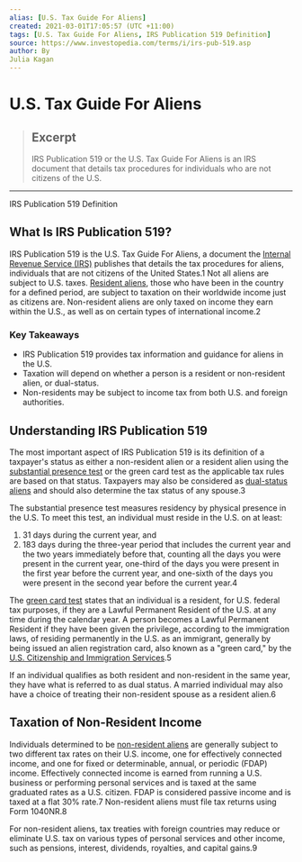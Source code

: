 ```yaml
---
alias: [U.S. Tax Guide For Aliens]
created: 2021-03-01T17:05:57 (UTC +11:00)
tags: [U.S. Tax Guide For Aliens, IRS Publication 519 Definition]
source: https://www.investopedia.com/terms/i/irs-pub-519.asp
author: By
Julia Kagan
---
```


# U.S. Tax Guide For Aliens

> ## Excerpt
> IRS Publication 519 or the U.S. Tax Guide For Aliens is an IRS document that details tax procedures for individuals who are not citizens of the U.S.

---

IRS Publication 519 Definition
## What Is IRS Publication 519?

IRS Publication 519 is the U.S. Tax Guide For Aliens, a document the [Internal Revenue Service (IRS)](https://www.investopedia.com/terms/i/irs.asp) publishes that details the tax procedures for aliens, individuals that are not citizens of the United States.1 Not all aliens are subject to U.S. taxes. [Resident aliens](https://www.investopedia.com/terms/r/residentalien.asp), those who have been in the country for a defined period, are subject to taxation on their worldwide income just as citizens are. Non-resident aliens are only taxed on income they earn within the U.S., as well as on certain types of international income.2

### Key Takeaways

-   IRS Publication 519 provides tax information and guidance for aliens in the U.S.
-   Taxation will depend on whether a person is a resident or non-resident alien, or dual-status.
-   Non-residents may be subject to income tax from both U.S. and foreign authorities.

## Understanding IRS Publication 519

The most important aspect of IRS Publication 519 is its definition of a taxpayer's status as either a non-resident alien or a resident alien using the [substantial presence test](https://www.irs.gov/individuals/international-taxpayers/substantial-presence-test) or the green card test as the applicable tax rules are based on that status. Taxpayers may also be considered as [dual-status aliens](https://www.irs.gov/individuals/international-taxpayers/dual-status-aliens) and should also determine the tax status of any spouse.3

The substantial presence test measures residency by physical presence in the U.S. To meet this test, an individual must reside in the U.S. on at least:

1.  31 days during the current year, and
2.  183 days during the three-year period that includes the current year and the two years immediately before that, counting all the days you were present in the current year, one-third of the days you were present in the first year before the current year, and one-sixth of the days you were present in the second year before the current year.4

The [green card test](https://www.irs.gov/individuals/international-taxpayers/alien-residency-green-card-test) states that an individual is a resident, for U.S. federal tax purposes, if they are a Lawful Permanent Resident of the U.S. at any time during the calendar year. A person becomes a Lawful Permanent Resident if they have been given the privilege, according to the immigration laws, of residing permanently in the U.S. as an immigrant, generally by being issued an alien registration card, also known as a "green card," by the [U.S. Citizenship and Immigration Services](https://www.uscis.gov/aboutus).5

If an individual qualifies as both resident and non-resident in the same year, they have what is referred to as dual status. A married individual may also have a choice of treating their non-resident spouse as a resident alien.6

## Taxation of Non-Resident Income

Individuals determined to be [non-resident aliens](https://www.investopedia.com/terms/n/nonresidentalien.asp) are generally subject to two different tax rates on their U.S. income, one for effectively connected income, and one for fixed or determinable, annual, or periodic (FDAP) income. Effectively connected income is earned from running a U.S. business or performing personal services and is taxed at the same graduated rates as a U.S. citizen. FDAP is considered passive income and is taxed at a flat 30% rate.7 Non-resident aliens must file tax returns using Form 1040NR.8

For non-resident aliens, tax treaties with foreign countries may reduce or eliminate U.S. tax on various types of personal services and other income, such as pensions, interest, dividends, royalties, and capital gains.9

